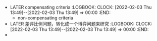 - LATER compensating criteria
  :LOGBOOK:
  CLOCK: [2022-02-03 Thu 13:49]--[2022-02-03 Thu 13:49] =>  00:00
  :END:
	- non-compensating criteria
- LATER 差评比例问题，转化成一个博弈问题来研究
  :LOGBOOK:
  CLOCK: [2022-02-03 Thu 13:49]--[2022-02-03 Thu 13:49] =>  00:00
  :END:
-